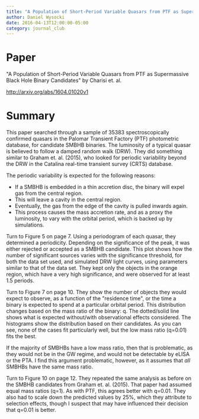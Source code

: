```yaml
---
title: "A Population of Short-Period Variable Quasars from PTF as Supermassive Black Hole Binary Candidates"
author: Daniel Wysocki
date: 2016-04-13T12:00:00-05:00
category: journal_club
---
```


# Paper

"A Population of Short-Period Variable Quasars from PTF as Supermassive Black Hole Binary Candidates" by Charisi et. al.

<http://arxiv.org/abs/1604.01020v1>


# Summary

This paper searched through a sample of 35383 spectroscopically confirmed quasars in the Palomar Transient Factory (PTF) photometric database, for candidate SMBHB binaries. The luminosity of a typical quasar is believed to follow a damped random walk (DRW). They did something similar to Graham et. al. (2015), who looked for periodic variability beyond the DRW in the Catalina real-time transient survey (CRTS) database.

The periodic variability is expected for the following reasons:

- If a SMBHB is embedded in a thin accretion disc, the binary will
  expel gas from the central region.
- This will leave a cavity in the central region.
- Eventually, the gas from the edge of the cavity is pulled inwards again.
- This process causes the mass accretion rate, and as a proxy the
  luminosity, to vary with the orbital period, which is backed up by
  simulations.

Turn to Figure 5 on page 7. Using a periodogram of each quasar, they determined a periodicity. Depending on the significance of the peak, it was either rejected or accepted as a SMBHB candidate. This plot shows how the number of significant sources varies with the significance threshold, for both the data set used, and simulated DRW light curves, using parameters similar to that of the data set. They kept only the objects in the orange region, which have a very high significance, and were observed for at least 1.5 periods.

Turn to Figure 7 on page 10. They show the number of objects they would expect to observe, as a function of the "residence time", or the time a binary is expected to spend at a particular orbital period. This distribution changes based on the mass ratio of the binary: q. The dotted/solid line shows what is expected without/with observational effects considered. The histograms show the distribution based on their candidates. As you can see, none of the cases fit particularly well, but the low mass ratio (q=0.01) fits the best.

If the majority of SMBHBs have a low mass ratio, then that is problematic, as they would not be in the GW regime, and would not be detectable by eLISA or the PTA. I find this argument problematic, however, as it assumes that *all* SMBHBs have the same mass ratio.

Turn to Figure 10 on page 12. They repeated the same analysis as before on the SMBHB candidates from Graham et. al. (2015). That paper had assumed equal mass ratios (q=1). As with PTF, this agrees better with q=0.01. They also had to scale down the predicted values by 25%, which they attribute to selection effects, though I suspect that may have influenced their decision that q=0.01 is better.
